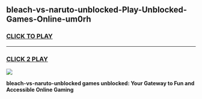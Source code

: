
## bleach-vs-naruto-unblocked-Play-Unblocked-Games-Online-um0rh
<h3>
<a href="https://premium76.site?title=bleach-vs-naruto-unblocked&ref=25A">CLICK TO PLAY</a></h3>
<hr>

<h3>
<a href="https://premium76.site?title=bleach-vs-naruto-unblocked&ref=25A">CLICK 2 PLAY</a>
  
</h3>

<a href="https://premium76.site?title=bleach-vs-naruto-unblocked&ref=25A"><img src="https://clearcache.store/games.png"></a>


**bleach-vs-naruto-unblocked games unblocked: Your Gateway to Fun and Accessible Online Gaming**
